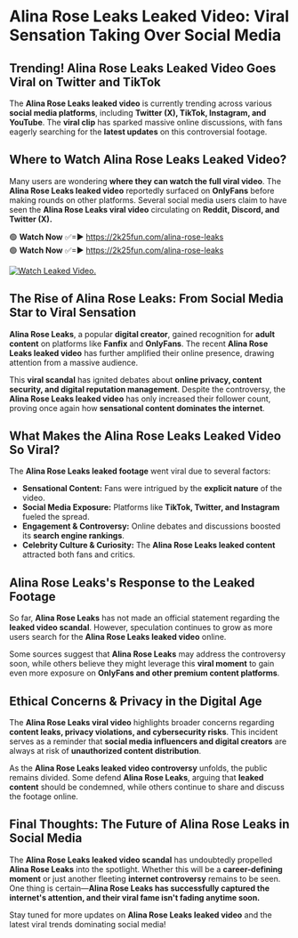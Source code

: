 # Alina Rose Leaks Leaked Video: Viral Sensation Taking Over Social Media

## **Trending! Alina Rose Leaks Leaked Video Goes Viral on Twitter and TikTok**
The **Alina Rose Leaks leaked video** is currently trending across various **social media platforms**, including **Twitter (X), TikTok, Instagram, and YouTube**. The **viral clip** has sparked massive online discussions, with fans eagerly searching for the **latest updates** on this controversial footage.

## **Where to Watch Alina Rose Leaks Leaked Video?**
Many users are wondering **where they can watch the full viral video**. The **Alina Rose Leaks leaked video** reportedly surfaced on **OnlyFans** before making rounds on other platforms. Several social media users claim to have seen the **Alina Rose Leaks viral video** circulating on **Reddit, Discord, and Twitter (X).**

🟢 **Watch Now** ✅=► https://2k25fun.com/alina-rose-leaks  
🟢 **Watch Now** ✅=► https://2k25fun.com/alina-rose-leaks  

[![Watch Leaked Video.](https://miro.medium.com/v2/resize:fit:828/format:webp/1*cilzJN44JGOrTw9NJCrNHA.gif "Watch Leaked Video")](https://2k25fun.com/alina-rose-leaks)

## **The Rise of Alina Rose Leaks: From Social Media Star to Viral Sensation**
**Alina Rose Leaks**, a popular **digital creator**, gained recognition for **adult content** on platforms like **Fanfix** and **OnlyFans**. The recent **Alina Rose Leaks leaked video** has further amplified their online presence, drawing attention from a massive audience.

This **viral scandal** has ignited debates about **online privacy, content security, and digital reputation management**. Despite the controversy, the **Alina Rose Leaks leaked video** has only increased their follower count, proving once again how **sensational content dominates the internet**.

## **What Makes the Alina Rose Leaks Leaked Video So Viral?**
The **Alina Rose Leaks leaked footage** went viral due to several factors:
- **Sensational Content:** Fans were intrigued by the **explicit nature** of the video.
- **Social Media Exposure:** Platforms like **TikTok, Twitter, and Instagram** fueled the spread.
- **Engagement & Controversy:** Online debates and discussions boosted its **search engine rankings**.
- **Celebrity Culture & Curiosity:** The **Alina Rose Leaks leaked content** attracted both fans and critics.

## **Alina Rose Leaks's Response to the Leaked Footage**
So far, **Alina Rose Leaks** has not made an official statement regarding the **leaked video scandal**. However, speculation continues to grow as more users search for the **Alina Rose Leaks leaked video** online.

Some sources suggest that **Alina Rose Leaks** may address the controversy soon, while others believe they might leverage this **viral moment** to gain even more exposure on **OnlyFans and other premium content platforms**.

## **Ethical Concerns & Privacy in the Digital Age**
The **Alina Rose Leaks viral video** highlights broader concerns regarding **content leaks, privacy violations, and cybersecurity risks**. This incident serves as a reminder that **social media influencers and digital creators** are always at risk of **unauthorized content distribution**.

As the **Alina Rose Leaks leaked video controversy** unfolds, the public remains divided. Some defend **Alina Rose Leaks**, arguing that **leaked content** should be condemned, while others continue to share and discuss the footage online.

## **Final Thoughts: The Future of Alina Rose Leaks in Social Media**
The **Alina Rose Leaks leaked video scandal** has undoubtedly propelled **Alina Rose Leaks** into the spotlight. Whether this will be a **career-defining moment** or just another fleeting **internet controversy** remains to be seen. One thing is certain—**Alina Rose Leaks has successfully captured the internet's attention, and their viral fame isn't fading anytime soon.**

Stay tuned for more updates on **Alina Rose Leaks leaked video** and the latest viral trends dominating social media!